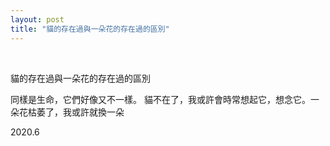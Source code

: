 ```yaml
---
layout: post
title: "貓的存在過與一朵花的存在過的區別"
---
```


  
&nbsp;
&nbsp;



貓的存在過與一朵花的存在過的區別

同樣是生命，它們好像又不一樣。
貓不在了，我或許會時常想起它，想念它。一朵花枯萎了，我或許就換一朵

2020.6